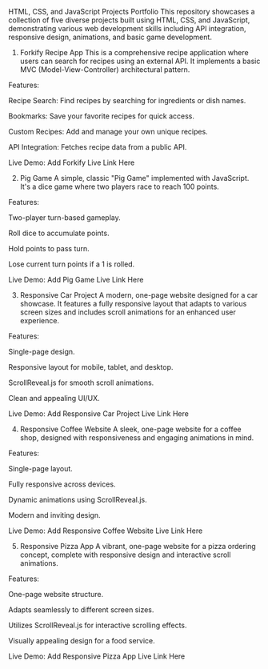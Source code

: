 HTML, CSS, and JavaScript Projects Portfolio
This repository showcases a collection of five diverse projects built using HTML, CSS, and JavaScript, demonstrating various web development skills including API integration, responsive design, animations, and basic game development.

1. Forkify Recipe App
This is a comprehensive recipe application where users can search for recipes using an external API. It implements a basic MVC (Model-View-Controller) architectural pattern.

Features:

Recipe Search: Find recipes by searching for ingredients or dish names.

Bookmarks: Save your favorite recipes for quick access.

Custom Recipes: Add and manage your own unique recipes.

API Integration: Fetches recipe data from a public API.

Live Demo: Add Forkify Live Link Here

2. Pig Game
A simple, classic "Pig Game" implemented with JavaScript. It's a dice game where two players race to reach 100 points.

Features:

Two-player turn-based gameplay.

Roll dice to accumulate points.

Hold points to pass turn.

Lose current turn points if a 1 is rolled.

Live Demo: Add Pig Game Live Link Here

3. Responsive Car Project
A modern, one-page website designed for a car showcase. It features a fully responsive layout that adapts to various screen sizes and includes scroll animations for an enhanced user experience.

Features:

Single-page design.

Responsive layout for mobile, tablet, and desktop.

ScrollReveal.js for smooth scroll animations.

Clean and appealing UI/UX.

Live Demo: Add Responsive Car Project Live Link Here

4. Responsive Coffee Website
A sleek, one-page website for a coffee shop, designed with responsiveness and engaging animations in mind.

Features:

Single-page layout.

Fully responsive across devices.

Dynamic animations using ScrollReveal.js.

Modern and inviting design.

Live Demo: Add Responsive Coffee Website Live Link Here

5. Responsive Pizza App
A vibrant, one-page website for a pizza ordering concept, complete with responsive design and interactive scroll animations.

Features:

One-page website structure.

Adapts seamlessly to different screen sizes.

Utilizes ScrollReveal.js for interactive scrolling effects.

Visually appealing design for a food service.

Live Demo: Add Responsive Pizza App Live Link Here
